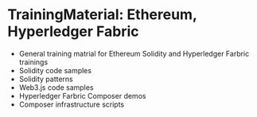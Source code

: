 # TrainingMaterial: Ethereum, Hyperledger Fabric

- General training matrial for Ethereum Solidity and Hyperledger Farbric trainings
- Solidity code samples
- Solidity patterns
- Web3.js code samples
- Hyperledger Farbric Composer demos
- Composer infrastructure scripts

